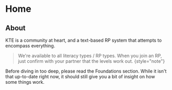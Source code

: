 # Home

## About

KTE is a community at heart, and a text-based RP system that attempts to encompass everything.

> We're available to all literacy types / RP types.
When you join an RP, just confirm with your partner that the levels work out.
{style="note"}

Before diving in too deep, please read the Foundations section.
While it isn't that up-to-date right now, it should still give you a bit of insight on how some things work.
